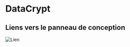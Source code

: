 # DataCrypt

## Liens vers le panneau de conception 
![Lien](https://miro.com/welcomeonboard/V1I0Vk14ZWEzZUhiRnEzeGlVSWRVelNIYjhudXI0UmJFNmdVYVFtRnl4WGpqUkNjOVJ2d2J6dTI5TEdQcFZFRnwzNDU4NzY0NTY1MzIyOTI4MTg5fDI=?share_link_id=83029140771)
